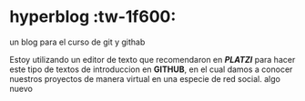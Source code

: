 # hyperblog :tw-1f600:

un blog para el curso de git y githab

Estoy utilizando un editor de texto que recomendaron en ***PLATZI*** para hacer este tipo de textos de introduccion en **GITHUB**, en el cual damos a conocer nuestros proyectos de manera virtual en una especie de red social.
algo nuevo